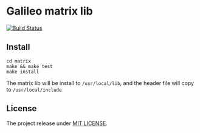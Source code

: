 # Galileo matrix lib

[![Build Status](https://travis-ci.org/ColeChan/Galileo-matrix.svg?branch=dev)](https://travis-ci.org/ColeChan/Galileo-matrix)

## Install

    cd matrix
    make && make test 
    make install
    
The matrix lib will be install to `/usr/local/lib`, and the header file will copy to `/usr/local/include`

## License

The project release under [MIT LICENSE](https://github.com/ColeChan/Galileo-matrix/blob/dev/LICENSE).